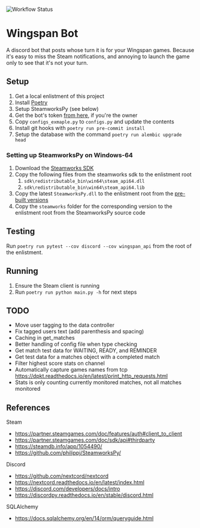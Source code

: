 ![Workflow Status](https://github.com/stcase/Wingspan/actions/workflows/run-tests.yml/badge.svg)

# Wingspan Bot

A discord bot that posts whose turn it is for your Wingspan games.
Because it's easy to miss the Steam notifications, and annoying to launch the game only to see that it's not your turn.

## Setup
1. Get a local enlistment of this project
2. Install [Poetry](https://python-poetry.org/)
3. Setup SteamworksPy (see below)
4. Get the bot's token [from here](https://discord.com/developers/applications/), if you're the owner
5. Copy `configs_exmaple.py` to `configs.py` and update the contents
6. Install git hooks with `poetry run pre-commit install`
7. Setup the database with the command `poetry run alembic upgrade head`

### Setting up SteamworksPy on Windows-64
1. Download the [Steamworks SDK](https://partner.steamgames.com/)
2. Copy the following files from the steamworks sdk to the enlistment root
   1. `sdk\redistributable_bin\win64\steam_api64.dll`
   2. `sdk\redistributable_bin\win64\steam_api64.lib`
3. Copy the latest `SteamworksPy.dll` to the enlistment root from the
   [pre-built versions](https://github.com/philippj/SteamworksPy/releases)
4. Copy the `steamworks` folder for the corresponding version to the enlistment root from the SteamworksPy source code

## Testing

Run `poetry run pytest --cov discord --cov wingspan_api` from the root of the enlistment.

## Running

1. Ensure the Steam client is running
2. Run `poetry run python main.py -h` for next steps

## TODO

- Move user tagging to the data controller
- Fix tagged users text (add parenthesis and spacing)
- Caching in get_matches
- Better handling of config file when type checking
- Get match test data for WAITING, READY, and REMINDER
- Get test data for a matches object with a completed match
- Filter highest score stats on channel
- Automatically capture games names from tcp https://dpkt.readthedocs.io/en/latest/print_http_requests.html
- Stats is only counting currently monitored matches, not all matches monitored

## References
Steam
- https://partner.steamgames.com/doc/features/auth#client_to_client
- https://partner.steamgames.com/doc/sdk/api#thirdparty
- https://steamdb.info/app/1054490/
- https://github.com/philippj/SteamworksPy/

Discord
- https://github.com/nextcord/nextcord
- https://nextcord.readthedocs.io/en/latest/index.html
- https://discord.com/developers/docs/intro
- https://discordpy.readthedocs.io/en/stable/discord.html

SQLAlchemy
- https://docs.sqlalchemy.org/en/14/orm/queryguide.html
